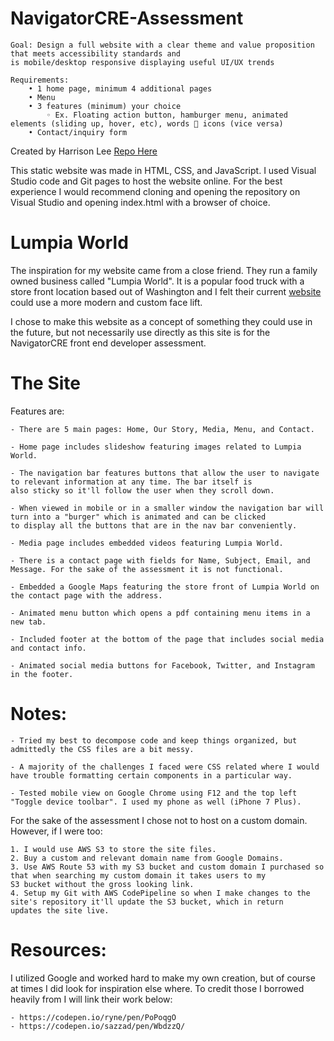 # NavigatorCRE-Assessment

    Goal: Design a full website with a clear theme and value proposition that meets accessibility standards and
    is mobile/desktop responsive displaying useful UI/UX trends  

    Requirements:
        • 1 home page, minimum 4 additional pages
        • Menu
        • 3 features (minimum) your choice
            ◦ Ex. Floating action button, hamburger menu, animated elements (sliding up, hover, etc), words  icons (vice versa)
        • Contact/inquiry form

Created by Harrison Lee
[Repo Here](https://github.com/laharrari/NavigatorCRE-Assessment)

This static website was made in HTML, CSS, and JavaScript. I used Visual Studio code and Git pages to host the website online.
For the best experience I would recommend cloning and opening the repository on Visual Studio and opening index.html with
a browser of choice.

# Lumpia World

The inspiration for my website came from a close friend. They run a family owned business called "Lumpia World". It is a popular
food truck with a store front location based out of Washington and I felt their current [website](https://www.lumpiaworld.com/)
could use a more modern and custom face lift.

I chose to make this website as a concept of something they could use in the future, but not necessarily use directly as this site
is for the NavigatorCRE front end developer assessment.

# The Site

Features are:

    - There are 5 main pages: Home, Our Story, Media, Menu, and Contact.

    - Home page includes slideshow featuring images related to Lumpia World.

    - The navigation bar features buttons that allow the user to navigate to relevant information at any time. The bar itself is
    also sticky so it'll follow the user when they scroll down.

    - When viewed in mobile or in a smaller window the navigation bar will turn into a "burger" which is animated and can be clicked
    to display all the buttons that are in the nav bar conveniently.

    - Media page includes embedded videos featuring Lumpia World.

    - There is a contact page with fields for Name, Subject, Email, and Message. For the sake of the assessment it is not functional.

    - Embedded a Google Maps featuring the store front of Lumpia World on the contact page with the address.

    - Animated menu button which opens a pdf containing menu items in a new tab.

    - Included footer at the bottom of the page that includes social media and contact info.

    - Animated social media buttons for Facebook, Twitter, and Instagram in the footer.

# Notes:

    - Tried my best to decompose code and keep things organized, but admittedly the CSS files are a bit messy.

    - A majority of the challenges I faced were CSS related where I would have trouble formatting certain components in a particular way.

    - Tested mobile view on Google Chrome using F12 and the top left "Toggle device toolbar". I used my phone as well (iPhone 7 Plus).

For the sake of the assessment I chose not to host on a custom domain. However, if I were too:

    1. I would use AWS S3 to store the site files.
    2. Buy a custom and relevant domain name from Google Domains.
    3. Use AWS Route 53 with my S3 bucket and custom domain I purchased so that when searching my custom domain it takes users to my
    S3 bucket without the gross looking link.
    4. Setup my Git with AWS CodePipeline so when I make changes to the site's repository it'll update the S3 bucket, which in return
    updates the site live.


# Resources:

I utilized Google and worked hard to make my own creation, but of course at times I did look for inspiration else where.
To credit those I borrowed heavily from I will link their work below:

    - https://codepen.io/ryne/pen/PoPoqgO
    - https://codepen.io/sazzad/pen/WbdzzQ/
